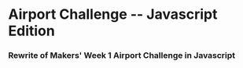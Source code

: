 # Airport Challenge -- Javascript Edition

### Rewrite of Makers' Week 1 Airport Challenge in Javascript







